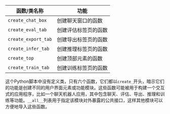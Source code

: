 | 函数/类名称 | 功能 |
| --- | --- |
| `create_chat_box` | 创建聊天窗口的函数 |
| `create_eval_tab` | 创建评估标签页的函数 |
| `create_export_tab` | 创建导出标签页的函数 |
| `create_infer_tab` | 创建推理标签页的函数 |
| `create_top` | 创建顶部元素的函数 |
| `create_train_tab` | 创建训练标签页的函数 |

这个Python脚本中没有定义类，只有六个函数，它们都以`create_`开头，暗示它们的功能是创建不同的用户界面元素或功能模块。这些函数可能被用于构建一个交互式的应用程序，比如一个聊天机器人应用，其中包含聊天、评估、导出、推理和训练等功能。`__all__`列表用于指定该模块对外暴露的公共接口，这样其他模块可以方便地导入这些函数。
